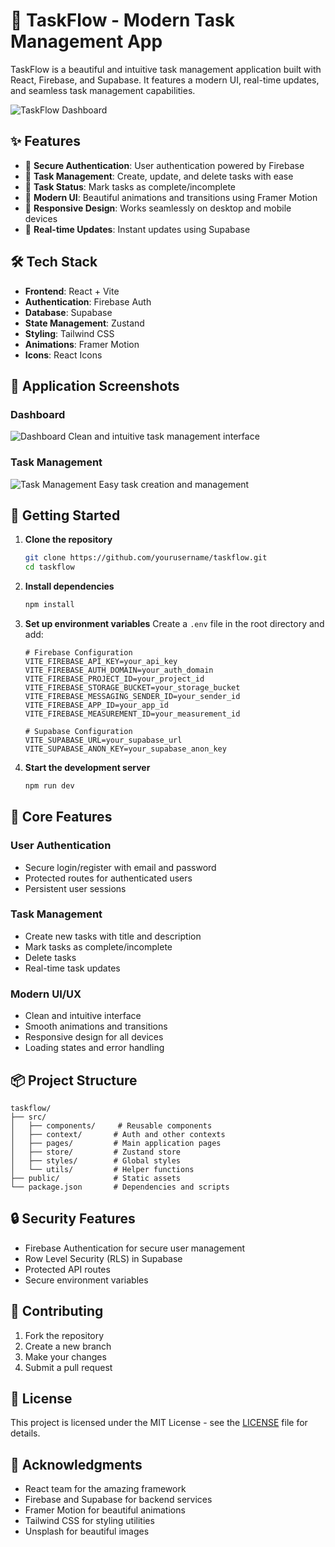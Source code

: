 # 🚀 TaskFlow - Modern Task Management App

TaskFlow is a beautiful and intuitive task management application built with React, Firebase, and Supabase. It features a modern UI, real-time updates, and seamless task management capabilities.

![TaskFlow Dashboard](https://images.unsplash.com/photo-1484480974693-6ca0a78fb36b?w=800&auto=format&fit=crop)

## ✨ Features

- 🔐 **Secure Authentication**: User authentication powered by Firebase
- 📝 **Task Management**: Create, update, and delete tasks with ease
- 🎯 **Task Status**: Mark tasks as complete/incomplete
- 💫 **Modern UI**: Beautiful animations and transitions using Framer Motion
- 📱 **Responsive Design**: Works seamlessly on desktop and mobile devices
- 🔄 **Real-time Updates**: Instant updates using Supabase

## 🛠️ Tech Stack

- **Frontend**: React + Vite
- **Authentication**: Firebase Auth
- **Database**: Supabase
- **State Management**: Zustand
- **Styling**: Tailwind CSS
- **Animations**: Framer Motion
- **Icons**: React Icons

## 📱 Application Screenshots
### Dashboard
![Dashboard](https://images.unsplash.com/photo-1484480974693-6ca0a78fb36b?w=800&auto=format&fit=crop)
Clean and intuitive task management interface

### Task Management
![Task Management](https://images.unsplash.com/photo-1507925921958-8a62f3d1a50d?w=800&auto=format&fit=crop)
Easy task creation and management

## 🚀 Getting Started

1. **Clone the repository**
   ```bash
   git clone https://github.com/yourusername/taskflow.git
   cd taskflow
   ```

2. **Install dependencies**
   ```bash
   npm install
   ```

3. **Set up environment variables**
   Create a `.env` file in the root directory and add:
   ```env
   # Firebase Configuration
   VITE_FIREBASE_API_KEY=your_api_key
   VITE_FIREBASE_AUTH_DOMAIN=your_auth_domain
   VITE_FIREBASE_PROJECT_ID=your_project_id
   VITE_FIREBASE_STORAGE_BUCKET=your_storage_bucket
   VITE_FIREBASE_MESSAGING_SENDER_ID=your_sender_id
   VITE_FIREBASE_APP_ID=your_app_id
   VITE_FIREBASE_MEASUREMENT_ID=your_measurement_id

   # Supabase Configuration
   VITE_SUPABASE_URL=your_supabase_url
   VITE_SUPABASE_ANON_KEY=your_supabase_anon_key
   ```

4. **Start the development server**
   ```bash
   npm run dev
   ```

## 🎯 Core Features

### User Authentication
- Secure login/register with email and password
- Protected routes for authenticated users
- Persistent user sessions

### Task Management
- Create new tasks with title and description
- Mark tasks as complete/incomplete
- Delete tasks
- Real-time task updates

### Modern UI/UX
- Clean and intuitive interface
- Smooth animations and transitions
- Responsive design for all devices
- Loading states and error handling

## 📦 Project Structure

```
taskflow/
├── src/
│   ├── components/     # Reusable components
│   ├── context/       # Auth and other contexts
│   ├── pages/         # Main application pages
│   ├── store/         # Zustand store
│   ├── styles/        # Global styles
│   └── utils/         # Helper functions
├── public/            # Static assets
└── package.json       # Dependencies and scripts
```

## 🔒 Security Features

- Firebase Authentication for secure user management
- Row Level Security (RLS) in Supabase
- Protected API routes
- Secure environment variables

## 🤝 Contributing

1. Fork the repository
2. Create a new branch
3. Make your changes
4. Submit a pull request

## 📄 License

This project is licensed under the MIT License - see the [LICENSE](LICENSE) file for details.

## 🙏 Acknowledgments

- React team for the amazing framework
- Firebase and Supabase for backend services
- Framer Motion for beautiful animations
- Tailwind CSS for styling utilities
- Unsplash for beautiful images
